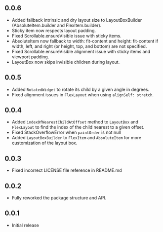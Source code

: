## 0.0.6

- Added fallback intrinsic and dry layout size to LayoutBoxBuilder
  (AbsoluteItem.builder and FlexItem.builder).
- Sticky item now respects layout padding.
- Fixed Scrollable.ensureVisible issue with sticky items.
- AbsoluteItem now fallback to width: fit-content and height: fit-content if
  width, left, and right (or height, top, and bottom) are not specified.
- Fixed Scrollable.ensureVisible alignment issue with sticky items and viewport
  padding.
- LayoutBox now skips invisible children during layout.

## 0.0.5

- Added `RotatedWidget` to rotate its child by a given angle in degrees.
- Fixed alignment issues in `FlexLayout` when using `alignSelf: stretch`.

## 0.0.4

- Added `indexOfNearestChildAtOffset` method to `LayoutBox` and `FlexLayout` to
  find the index of the child nearest to a given offset.
- Fixed StackOverflowError when `paintOrder` is not null
- Added `LayoutBoxBuilder` to `FlexItem` and `AbsoluteItem` for more
  customization of the layout box.

## 0.0.3

- Fixed incorrect LICENSE file reference in README.md

## 0.0.2

- Fully reworked the package structure and API.

## 0.0.1

- Initial release
